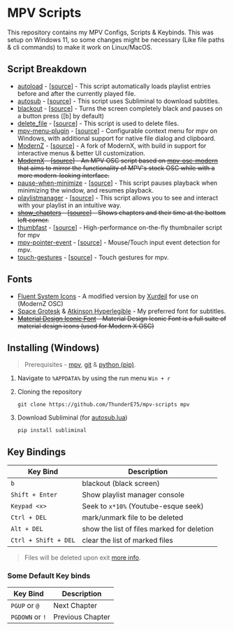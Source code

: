 # MPV Scripts

This repository contains my MPV Configs, Scripts & Keybinds. This was setup on Windows 11, so some changes might be necessary (Like file paths & cli commands) to make it work on Linux/MacOS.

## Script Breakdown

- [autoload](./scripts/autoload.lua) - [[source]()] - This script automatically loads playlist entries before and after the currently played file. 
- [autosub](./scripts/) - [[source](https://github.com/davidde/mpv-autosub)] - This script uses Subliminal to download subtitles.
- [blackout](./scripts/blackout.lua) - [[source](https://github.com/sibwaf/mpv-scripts/blob/master/blackout.lua)] - Turns the screen completely black and pauses on a button press ([b] by default)
- [delete_file](./scripts/delete_file.lua) - [[source](https://github.com/zenyd/mpv-scripts/blob/master/delete_file.lua)] - This script is used to delete files.
- [mpv-menu-plugin](./scripts/) - [[source](https://github.com/tsl0922/mpv-menu-plugin)] - Configurable context menu for mpv on Windows, with additional support for native file dialog and clipboard.
- [ModernZ](./scripts/modernz.lua) - [[source](https://github.com/Samillion/ModernZ/)] - A fork of ModernX, with build in support for interactive menus & better UI customization. 
- ~~[ModernX](./scripts/unused/modernx.lua) - [[source](https://github.com/cyl0/ModernX)] - An MPV OSC script based on [mpv-osc-modern](https://github.com/maoiscat/mpv-osc-modern/) that aims to mirror the functionality of MPV's stock OSC while with a more modern-looking interface.~~
- [pause-when-minimize](./scripts/pause-when-minimize.lua) - [[source](https://github.com/mpv-player/mpv/blob/master/TOOLS/lua/pause-when-minimize.lua)] - This script pauses playback when minimizing the window, and resumes playback.
- [playlistmanager](./scripts/playlistmanager.lua) - [[source](https://github.com/jonniek/mpv-playlistmanager)] - This script allows you to see and interact with your playlist in an intuitive way.
- ~~[show_chapters](./scripts/unused/show_chapters.lua) - [[source](https://github.com/oltodosel/mpv-scripts?tab=readme-ov-file#show_chapterslua)] - Shows chapters and their time at the bottom left corner.~~
- [thumbfast](./scripts/thumbfast.lua) - [[source](https://github.com/po5/thumbfast)] - High-performance on-the-fly thumbnailer script for mpv
- [mpv-pointer-event](./scripts/pointer-event.lua) - [[source](https://github.com/christoph-heinrich/mpv-pointer-event)] - Mouse/Touch input event detection for mpv.
- [touch-gestures](./scripts/touch-gestures.lua) - [[source](https://github.com/christoph-heinrich/mpv-touch-gestures)] - Touch gestures for mpv.

## Fonts

- [Fluent System Icons](https://github.com/microsoft/fluentui-system-icons) - A modified version by [Xurdejl](https://github.com/Xurdejl) for use on (ModernZ OSC)
- [Space Grotesk](https://fonts.google.com/specimen/Space+Grotesk) & [Atkinson Hyperlegible](https://fonts.google.com/specimen/Atkinson+Hyperlegible) - My preferred font for subtitles.
- ~~[Material Design Iconic Font](https://zavoloklom.github.io/material-design-iconic-font/) - Material Design Iconic Font is a full suite of material design icons (used for Modern X OSC)~~

## Installing (Windows)  

> Prerequisites - [mpv](https://mpv.io/installation/), [git](https://git-scm.com/) & [python (pip)](https://www.python.org/downloads/).

1. Navigate to `%APPDATA%` by using the run menu `Win + r`

2. Cloning the repository

    ```git 
    git clone https://github.com/ThunderE75/mpv-scripts mpv
    ```
3. Download Subliminal (for [autosub.lua](./scripts/autosub.lua))

   ```
   pip install subliminal
   ```

## Key Bindings

| Key Bind             | Description                                |
| -------------------- | ------------------------------------------ |
| `b`                  | blackout (black screen)                    |
| `Shift + Enter`      | Show playlist manager console              |
| `Keypad <x>`         | Seek to `x*10%` (Youtube-esque seek)       |
| `Ctrl + DEL`         | mark/unmark file to be deleted             |
| `Alt + DEL`          | show the list of files marked for deletion |
| `Ctrl + Shift + DEL` | clear the list of marked files             |

> Files will be deleted upon exit [more info](https://github.com/zenyd/mpv-scripts/tree/master?tab=readme-ov-file#delete-file).

### Some Default Key binds 

| Key Bind        | Description      |
| --------------- | ---------------- |
| `PGUP` or `@`   | Next Chapter     |
| `PGDOWN` or `!` | Previous Chapter |


